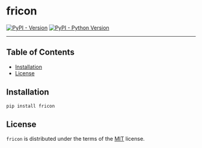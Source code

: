 # fricon

[![PyPI - Version](https://img.shields.io/pypi/v/fricon.svg)](https://pypi.org/project/fricon)
[![PyPI - Python Version](https://img.shields.io/pypi/pyversions/fricon.svg)](https://pypi.org/project/fricon)

-----

## Table of Contents

- [Installation](#installation)
- [License](#license)

## Installation

```console
pip install fricon
```

## License

`fricon` is distributed under the terms of the [MIT](https://spdx.org/licenses/MIT.html) license.
